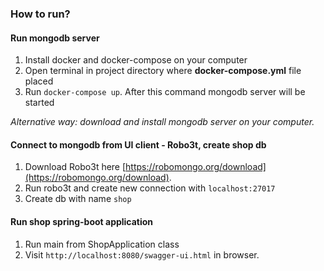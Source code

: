 ### How to run?

#### Run mongodb server
1. Install docker and docker-compose on your computer
2. Open terminal in project directory where **docker-compose.yml** file placed
3. Run `docker-compose up`. After this command mongodb server will be started

*Alternative way: download and install mongodb server on your computer.*

#### Connect to mongodb from UI client - Robo3t, create shop db
1. Download Robo3t here [https://robomongo.org/download](https://robomongo.org/download).
2. Run robo3t and create new connection with `localhost:27017`
3. Create db with name `shop`

#### Run shop spring-boot application
1. Run main from ShopApplication class
2. Visit `http://localhost:8080/swagger-ui.html` in browser.